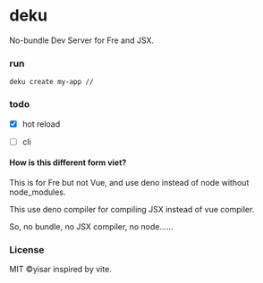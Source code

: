 # deku

No-bundle Dev Server for Fre and JSX.

### run

```console
deku create my-app //
```

### todo

- [x] hot reload

- [ ] cli

#### How is this different form viet?

This is for Fre but not Vue, and use deno instead of node without node_modules.

This use deno compiler for compiling JSX instead of vue compiler.

So, no bundle, no JSX compiler, no node……

### License

MIT ©yisar inspired by vite.
